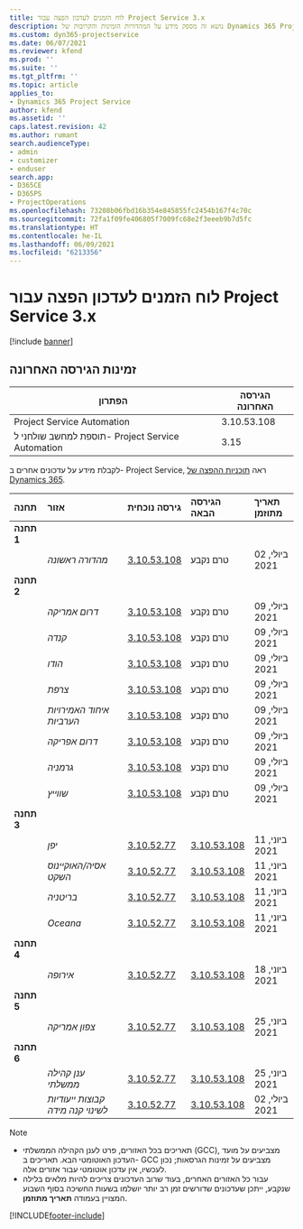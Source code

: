 ```yaml
---
title: לוח הזמנים לעדכון הפצה עבור Project Service 3.x
description: נושא זה מספק מידע על המהדורות הזמינות והקרובות של Dynamics 365 Project Service Automation.
ms.custom: dyn365-projectservice
ms.date: 06/07/2021
ms.reviewer: kfend
ms.prod: ''
ms.suite: ''
ms.tgt_pltfrm: ''
ms.topic: article
applies_to:
- Dynamics 365 Project Service
author: kfend
ms.assetid: ''
caps.latest.revision: 42
ms.author: rumant
search.audienceType:
- admin
- customizer
- enduser
search.app:
- D365CE
- D365PS
- ProjectOperations
ms.openlocfilehash: 73208b06fbd16b354e845855fc2454b167f4c70c
ms.sourcegitcommit: 72fa1f09fe406805f7009fc68e2f3eeeb9b7d5fc
ms.translationtype: HT
ms.contentlocale: he-IL
ms.lasthandoff: 06/09/2021
ms.locfileid: "6213356"
---
```

# <a name="update-release-schedule-for-project-service-3x"></a>לוח הזמנים לעדכון הפצה עבור Project Service 3.x

[!include [banner](../includes/psa-now-project-operations.md)]

## <a name="latest-version-availability"></a>זמינות הגירסה האחרונה

| הפתרון  | הגירסה האחרונה |
|-------|----|
| Project Service Automation    | 3.10.53.108 |
| תוספת למחשב שולחני ל- Project Service Automation                | 3.15          |

לקבלת מידע על עדכונים אחרים ב- Project Service, ראה [תוכניות ההפצה של Dynamics 365](/dynamics365/release-plans/). 

| תחנה  | אזור | גירסה נוכחית | הגירסה הבאה |  תאריך מתוזמן
| :---   | :---   | :---   | :---   |:---   |         
|<strong>תחנה 1</strong> | |  |  | |
| | <i>מהדורה ראשונה</i> | [3.10.53.108](whats-new-ur-32.md) | טרם נקבע | 02 ביולי, 2021
|<strong>תחנה 2</strong> | |  |  | |
| | <i>דרום אמריקה</i> | [3.10.53.108](whats-new-ur-32.md) | טרם נקבע | 09 ביולי, 2021
| | <i>קנדה</i> | [3.10.53.108](whats-new-ur-32.md) | טרם נקבע | 09 ביולי, 2021
| | <i>הודו</i> | [3.10.53.108](whats-new-ur-32.md) | טרם נקבע | 09 ביולי, 2021
| | <i>צרפת</i> | [3.10.53.108](whats-new-ur-32.md) | טרם נקבע | 09 ביולי, 2021
| | <i>איחוד האמירויות הערביות</i> | [3.10.53.108](whats-new-ur-32.md) | טרם נקבע | 09 ביולי, 2021
| | <i>דרום אפריקה</i> | [3.10.53.108](whats-new-ur-32.md) | טרם נקבע | 09 ביולי, 2021
| | <i>גרמניה</i> | [3.10.53.108](whats-new-ur-32.md) | טרם נקבע | 09 ביולי, 2021
| | <i>שווייץ</i> | [3.10.53.108](whats-new-ur-32.md) | טרם נקבע | 09 ביולי, 2021
|<strong>תחנה 3</strong> | |  |  | |
| | <i>יפן</i> | [3.10.52.77](whats-new-ur-31.md) | [3.10.53.108](whats-new-ur-32.md) | 11 ביוני, 2021
| | <i>אסיה/האוקיינוס השקט</i> | [3.10.52.77](whats-new-ur-31.md) | [3.10.53.108](whats-new-ur-32.md) | 11 ביוני, 2021
| | <i>בריטניה</i> | [3.10.52.77](whats-new-ur-31.md) | [3.10.53.108](whats-new-ur-32.md) | 11 ביוני, 2021
| | <i>Oceana</i> | [3.10.52.77](whats-new-ur-31.md) | [3.10.53.108](whats-new-ur-32.md) | 11 ביוני, 2021
|<strong>תחנה 4</strong> | |  |  | |
| | <i>אירופה</i> | [3.10.52.77](whats-new-ur-31.md) | [3.10.53.108](whats-new-ur-32.md) | 18 ביוני, 2021
|<strong>תחנה 5</strong> | |  |  | |
| | <i>צפון אמריקה</i> | [3.10.52.77](whats-new-ur-31.md) | [3.10.53.108](whats-new-ur-32.md) | 25 ביוני, 2021
|<strong>תחנה 6</strong> | |  |  | |
| | <i>ענן קהילה ממשלתי‬</i> | [3.10.52.77](whats-new-ur-31.md) | [3.10.53.108](whats-new-ur-32.md) | 25 ביוני, 2021
| | <i>קבוצות ייעודיות לשינוי קנה מידה</i> | [3.10.52.77](whats-new-ur-31.md) | [3.10.53.108](whats-new-ur-32.md) | 02 ביולי, 2021

>[!Note]
> - תאריכים בכל האזורים, פרט לענן הקהילה הממשלתי (GCC), מצביעים על מועד העדכון האוטומטי הבא. תאריכים ב- GCC מצביעים על זמינות הגרסאות; נכון לעכשיו, אין עדכון אוטומטי עבור אזורים אלה.
> - עבור כל האזורים האחרים, בעוד שרוב העדכונים צריכים להיות מלאים בלילה שנקבע, ייתכן שעדכונים שדורשים זמן רב יותר יושלמו בשעות החשיכה בסוף השבוע המצויין בעמודה **תאריך מתוזמן**.


[!INCLUDE[footer-include](../includes/footer-banner.md)]
